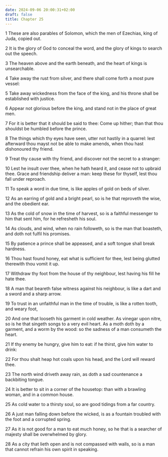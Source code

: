 ```yaml
---
date: 2024-09-06 20:00:31+02:00
draft: false
title: Chapter 25
---
```




1 These are also parables of Solomon, which the men of Ezechias, king of Juda, copied out.

2 It is the glory of God to conceal the word, and the glory of kings to search out the speech.

3 The heaven above and the earth beneath, and the heart of kings is unsearchable.

4 Take away the rust from silver, and there shall come forth a most pure vessel:

5 Take away wickedness from the face of the king, and his throne shall be established with justice.

6 Appear not glorious before the king, and stand not in the place of great men.

7 For it is better that it should be said to thee: Come up hither; than that thou shouldst be humbled before the prince.

8 The things which thy eyes have seen, utter not hastily in a quarrel: lest afterward thou mayst not be able to make amends, when thou hast dishonoured thy friend.

9 Treat thy cause with thy friend, and discover not the secret to a stranger:

10 Lest he insult over thee, when he hath heard it, and cease not to upbraid thee. Grace and friendship deliver a man: keep these for thyself, lest thou fall under reproach.

11 To speak a word in due time, is like apples of gold on beds of silver.

12 As an earring of gold and a bright pearl, so is he that reproveth the wise, and the obedient ear.

13 As the cold of snow in the time of harvest, so is a faithful messenger to him that sent him, for he refresheth his soul.

14 As clouds, and wind, when no rain followeth, so is the man that boasteth, and doth not fulfil his promises.

15 By patience a prince shall be appeased, and a soft tongue shall break hardness.

16 Thou hast found honey, eat what is sufficient for thee, lest being glutted therewith thou vomit it up.

17 Withdraw thy foot from the house of thy neighbour, lest having his fill he hate thee.

18 A man that beareth false witness against his neighbour, is like a dart and a sword and a sharp arrow.

19 To trust in an unfaithful man in the time of trouble, is like a rotten tooth, and weary foot,

20 And one that looseth his garment in cold weather. As vinegar upon nitre, so is he that singeth songs to a very evil heart. As a moth doth by a garment, and a worm by the wood: so the sadness of a man consumeth the heart.

21 If thy enemy be hungry, give him to eat: if he thirst, give him water to drink:

22 For thou shalt heap hot coals upon his head, and the Lord will reward thee.

23 The north wind driveth away rain, as doth a sad countenance a backbiting tongue.

24 It is better to sit in a corner of the housetop: than with a brawling woman, and in a common house.

25 As cold water to a thirsty soul, so are good tidings from a far country.

26 A just man falling down before the wicked, is as a fountain troubled with the foot and a corrupted spring.

27 As it is not good for a man to eat much honey, so he that is a searcher of majesty shall be overwhelmed by glory.

28 As a city that lieth open and is not compassed with walls, so is a man that cannot refrain his own spirit in speaking.

